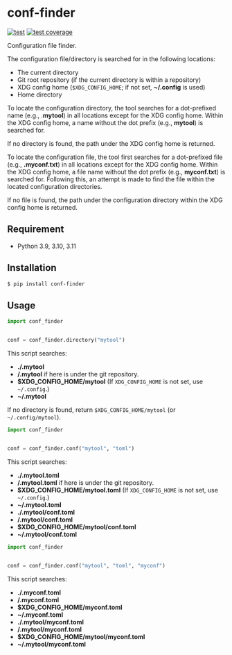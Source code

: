 # conf-finder

[![test](https://github.com/rcmdnk/conf-finder/actions/workflows/test.yml/badge.svg)](https://github.com/rcmdnk/conf-finder/actions/workflows/test.yml)
[![test coverage](https://img.shields.io/badge/coverage-check%20here-blue.svg)](https://github.com/rcmdnk/conf-finder/tree/coverage)

Configuration file finder.

The configuration file/directory is searched for in the following locations:

- The current directory
- Git root repository (if the current directory is within a repository)
- XDG config home (`$XDG_CONFIG_HOME`; if not set, **~/.config** is used)
- Home directory

To locate the configuration directory, the tool searches for a dot-prefixed
name (e.g., .**mytool**) in all locations except for the XDG config home.
Within the XDG config home, a name without the dot prefix (e.g., **mytool**)
is searched for.

If no directory is found, the path under the XDG config home is returned.

To locate the configuration file, the tool first searches for a dot-prefixed
file (e.g., **.myconf.txt**) in all locations except for the XDG config home.
Within the XDG config home, a file name without the dot prefix
(e.g., **myconf.txt**) is searched for. Following this, an attempt is made
to find the file within the located configuration directories.

If no file is found, the path under the configuration directory within
the XDG config home is returned.

## Requirement

- Python 3.9, 3.10, 3.11

## Installation

```bash
$ pip install conf-finder
```

## Usage

```python
import conf_finder


conf = conf_finder.directory("mytool")
```

This script searches:

- **./.mytool**
- **<Git root directory>/.mytool** if here is under the git repository.
- **$XDG_CONFIG_HOME/mytool** (If `XDG_CONFIG_HOME` is not set, use `~/.config`.)
- **~/.mytool**

If no directory is found, return `$XDG_CONFIG_HOME/mytool` (or `~/.config/mytool`).

```python
import conf_finder


conf = conf_finder.conf("mytool", "toml")
```

This script searches:

- **./.mytool.toml**
- **<Git root directory>/.mytool.toml** if here is under the git repository.
- **$XDG_CONFIG_HOME/mytool.toml** (If `XDG_CONFIG_HOME` is not set, use `~/.config`.)
- **~/.mytool.toml**
- **./.mytool/conf.toml**
- **<Git root directory>/.mytool/conf.toml**
- **$XDG_CONFIG_HOME/mytool/conf.toml**
- **~/.mytool/conf.toml**

```python
import conf_finder


conf = conf_finder.conf("mytool", "toml", "myconf")
```

This script searches:

- **./.myconf.toml**
- **<Git root directory>/.myconf.toml**
- **$XDG_CONFIG_HOME/myconf.toml**
- **~/.myconf.toml**
- **./.mytool/myconf.toml**
- **<Git root directory>/.mytool/myconf.toml**
- **$XDG_CONFIG_HOME/mytool/myconf.toml**
- **~/.mytool/myconf.toml**
